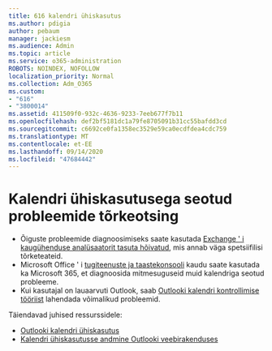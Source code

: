 ```yaml
---
title: 616 kalendri ühiskasutus
ms.author: pdigia
author: pebaum
manager: jackiesm
ms.audience: Admin
ms.topic: article
ms.service: o365-administration
ROBOTS: NOINDEX, NOFOLLOW
localization_priority: Normal
ms.collection: Adm_O365
ms.custom:
- "616"
- "3800014"
ms.assetid: 411509f0-932c-4636-9233-7eeb677f7b11
ms.openlocfilehash: def2bf5181dc1a79fe8705091b31cc55bafdd3cd
ms.sourcegitcommit: c6692ce0fa1358ec3529e59ca0ecdfdea4cdc759
ms.translationtype: MT
ms.contentlocale: et-EE
ms.lasthandoff: 09/14/2020
ms.locfileid: "47684442"
---
```

# <a name="troubleshooting-issues-with-calendar-sharing"></a>Kalendri ühiskasutusega seotud probleemide tõrkeotsing

- Õiguste probleemide diagnoosimiseks saate kasutada [Exchange ' i kaugühenduse analüsaatorit tasuta hõivatud](https://testconnectivity.microsoft.com/Default.aspx?testId=freeBusy), mis annab väga spetsiifilisi tõrketeateid.
- Microsoft Office ' i [tugiteenuste ja taastekonsooli](https://diagnostics.office.com/) kaudu saate kasutada ka Microsoft 365, et diagnoosida mitmesuguseid muid kalendriga seotud probleeme. 
- Kui kasutajal on lauaarvuti Outlook, saab [Outlooki kalendri kontrollimise tööriist](https://www.microsoft.com/download/details.aspx?id=28786) lahendada võimalikud probleemid.

Täiendavad juhised ressurssidele:

- [Outlooki kalendri ühiskasutus](https://support.office.com/article/353ed2c1-3ec5-449d-8c73-6931a0adab88)
- [Kalendri ühiskasutusse andmine Outlooki veebirakenduses](https://support.office.com/article/7ecef8ae-139c-40d9-bae2-a23977ee58d5)
